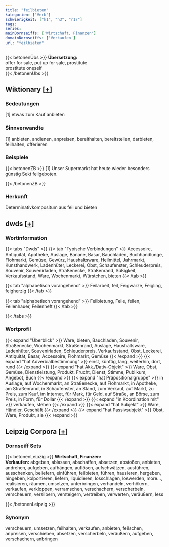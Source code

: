 ```yaml
---
title: "feilbieten"
kategorien: ["Verb"]
schwierigkeit: ["k1", "h3", "r17"]
tags:
series:
mainDornseiffs: ['Wirtschaft, Finanzen']
domainDornseiffs: ['Verkaufen']
url: "feilbieten"
---
```


{{< betonenÜbs >}}
**Übersetzung:**  
offer for sale, put up for sale, prostitute  
prostitute oneself  
{{< /betonenÜbs >}}

## Wiktionary [[+](https://de.wiktionary.org/wiki/feilbieten)]

### Bedeutungen
[1] etwas zum Kauf anbieten  

### Sinnverwandte
[1] anbieten, andienen, anpreisen, bereithalten, bereitstellen, darbieten, feilhalten, offerieren  

### Beispiele
{{< betonenZB >}}
[1] Unser Supermarkt hat heute wieder besonders günstig Sekt feilgeboten.  

{{< /betonenZB >}}
### Herkunft
Determinativkompositum aus feil und  bieten  



## dwds [[+](https://www.dwds.de/wb/feilbieten)]

### Wortinformation
{{< tabs "Dwds" >}}
{{< tab "Typische Verbindungen" >}}
Accessoire, Antiquität, Apotheke, Auslage, Banane, Basar, Bauchladen, Buchhandlunge, Flohmarkt, Gemüse, Gewürz, Haushaltsware, Heilmittel, Jahrmarkt, Kunsthandwerk, Ladenhüter, Leckerei, Obst, Schaufenster, Schleuderpreis, Souvenir, Souvenirladen, Straßenecke, Straßenrand, Süßigkeit, Verkaufsstand, Ware, Wochenmarkt, Würstchen, bieten
{{< /tab >}}

{{< tab "alphabetisch vorangehend" >}}
Feilarbeit, feil, Feigwarze, Feigling, feigherzig
{{< /tab >}}

{{< tab "alphabetisch vorangehend" >}}
Feilbietung, Feile, feilen, Feilenhauer, Feilenheft
{{< /tab >}}

{{< /tabs >}}

### Wortprofil
{{< expand "Überblick" >}} Ware, bieten, Bauchladen, Souvenir, Straßenecke, Wochenmarkt, Straßenrand, Auslage, Haushaltsware, Ladenhüter, Souvenirladen, Schleuderpreis, Verkaufsstand, Obst, Leckerei, Antiquität, Basar, Accessoire, Flohmarkt, Gemüse {{< /expand >}}
{{< expand "hat Adverbialbestimmung" >}} einst, künftig, lang, weiterhin, dort, rund {{< /expand >}}
{{< expand "hat Akk./Dativ-Objekt" >}} Ware, Obst, Gemüse, Dienstleistung, Produkt, Frucht, Dienst, Stimme, Publikum, Angebot, Buch {{< /expand >}}
{{< expand "hat Präpositionalgruppe" >}} in Auslage, auf Wochenmarkt, an Straßenecke, auf Flohmarkt, in Apotheke, am Straßenrand, in Schaufenster, an Stand, zum Verkauf, auf Markt, zu Preis, zum Kauf, im Internet, für Mark, für Geld, auf Straße, an Börse, zum Preis, in Form, für Dollar {{< /expand >}}
{{< expand "in Koordination mit" >}} verkaufen, stehen {{< /expand >}}
{{< expand "hat Subjekt" >}} Ware, Händler, Geschäft {{< /expand >}}
{{< expand "hat Passivsubjekt" >}} Obst, Ware, Produkt, sie {{< /expand >}}

## Leipzig Corpora [[+](https://corpora.uni-leipzig.de/en/res?word=feilbieten&corpusId=deu_newscrawl-public_2018)]

### Dornseiff Sets
{{< betonenLeipzig >}}
**Wirtschaft, Finanzen:**  
**Verkaufen:** abgeben, ablassen, abschaffen, absetzen, abstoßen, anbieten, andrehen, aufgeben, aufhängen, auflösen, aufschwätzen, ausführen, ausschenken, beliefern, einführen, feilbieten, führen, hausieren, hergeben, hingeben, kolportieren, liefern, liquidieren, losschlagen, loswerden, more..., realisieren, räumen, umsetzen, unterbringen, verhandeln, verhökern, verkaufen, verkloppen, verramschen, verschachern, verscherbeln, verscheuern, versilbern, versteigern, vertreiben, verwerten, veräußern, less  

{{< /betonenLeipzig >}}

### Synonym
verscheuern, umsetzen, feilhalten, verkaufen, anbieten, feilschen, anpreisen, verschieben, absetzen, verscherbeln, veräußern, aufgeben, verschachern, anbringen

